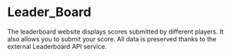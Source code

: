 # Leader_Board
The leaderboard website displays scores submitted by different players. It also allows you to submit your score. All data is preserved thanks to the external Leaderboard API service.

